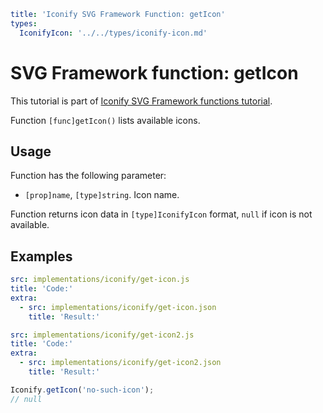 ```yaml
title: 'Iconify SVG Framework Function: getIcon'
types:
  IconifyIcon: '../../types/iconify-icon.md'
```

# SVG Framework function: getIcon

This tutorial is part of [Iconify SVG Framework functions tutorial](./functions.md#getting-icons).

Function `[func]getIcon()` lists available icons.

## Usage

Function has the following parameter:

- `[prop]name`, `[type]string`. Icon name.

Function returns icon data in `[type]IconifyIcon` format, `null` if icon is not available.

## Examples

```yaml
src: implementations/iconify/get-icon.js
title: 'Code:'
extra:
  - src: implementations/iconify/get-icon.json
    title: 'Result:'
```

```yaml
src: implementations/iconify/get-icon2.js
title: 'Code:'
extra:
  - src: implementations/iconify/get-icon2.json
    title: 'Result:'
```

```js
Iconify.getIcon('no-such-icon');
// null
```
